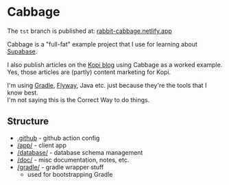 # Cabbage

The `tst` branch is published at: 
[rabbit-cabbage.netlify.app](https://rabbit-cabbage.netlify.app/)

Cabbage is a "full-fat" example project that I use for learning about 
[Supabase](https://github.com/supabase/supabase).

I also publish articles on the [Kopi blog](http://kopi.cloud/blog/) using 
Cabbage as a worked example. Yes, those articles are (partly) content marketing 
for Kopi. 

I'm using [Gradle](https://docs.gradle.org/current/userguide/userguide.html), 
[Flyway](https://flywaydb.org/documentation/), Java etc. just because they're 
the tools that I know best.  
I'm not saying this is the Correct Way to do things.

## Structure 

* [.github](/.github) - github action config
* [/app/](/app) - client app
* [/database/](/database) - database schema management
* [/doc/](/doc) - misc documentation, notes, etc.
* [/gradle/](/gradle) - gradle wrapper stuff
  * used for bootstrapping Gradle
  

